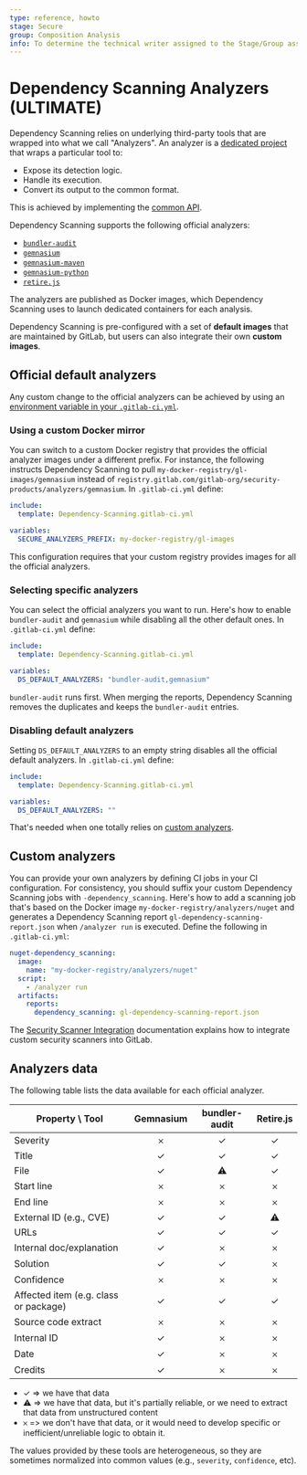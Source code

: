 ```yaml
---
type: reference, howto
stage: Secure
group: Composition Analysis
info: To determine the technical writer assigned to the Stage/Group associated with this page, see https://about.gitlab.com/handbook/engineering/ux/technical-writing/#assignments
---
```


# Dependency Scanning Analyzers **(ULTIMATE)**

Dependency Scanning relies on underlying third-party tools that are wrapped into
what we call "Analyzers". An analyzer is a
[dedicated project](https://gitlab.com/gitlab-org/security-products/analyzers)
that wraps a particular tool to:

- Expose its detection logic.
- Handle its execution.
- Convert its output to the common format.

This is achieved by implementing the [common API](https://gitlab.com/gitlab-org/security-products/analyzers/common).

Dependency Scanning supports the following official analyzers:

- [`bundler-audit`](https://gitlab.com/gitlab-org/security-products/analyzers/bundler-audit)
- [`gemnasium`](https://gitlab.com/gitlab-org/security-products/analyzers/gemnasium)
- [`gemnasium-maven`](https://gitlab.com/gitlab-org/security-products/analyzers/gemnasium-maven)
- [`gemnasium-python`](https://gitlab.com/gitlab-org/security-products/analyzers/gemnasium-python)
- [`retire.js`](https://gitlab.com/gitlab-org/security-products/analyzers/retire.js)

The analyzers are published as Docker images, which Dependency Scanning uses
to launch dedicated containers for each analysis.

Dependency Scanning is pre-configured with a set of **default images** that are
maintained by GitLab, but users can also integrate their own **custom images**.

## Official default analyzers

Any custom change to the official analyzers can be achieved by using an
[environment variable in your `.gitlab-ci.yml`](index.md#customizing-the-dependency-scanning-settings).

### Using a custom Docker mirror

You can switch to a custom Docker registry that provides the official analyzer
images under a different prefix. For instance, the following instructs Dependency
Scanning to pull `my-docker-registry/gl-images/gemnasium`
instead of `registry.gitlab.com/gitlab-org/security-products/analyzers/gemnasium`.
In `.gitlab-ci.yml` define:

```yaml
include:
  template: Dependency-Scanning.gitlab-ci.yml

variables:
  SECURE_ANALYZERS_PREFIX: my-docker-registry/gl-images
```

This configuration requires that your custom registry provides images for all
the official analyzers.

### Selecting specific analyzers

You can select the official analyzers you want to run. Here's how to enable
`bundler-audit` and `gemnasium` while disabling all the other default ones.
In `.gitlab-ci.yml` define:

```yaml
include:
  template: Dependency-Scanning.gitlab-ci.yml

variables:
  DS_DEFAULT_ANALYZERS: "bundler-audit,gemnasium"
```

`bundler-audit` runs first. When merging the reports, Dependency Scanning
removes the duplicates and keeps the `bundler-audit` entries.

### Disabling default analyzers

Setting `DS_DEFAULT_ANALYZERS` to an empty string disables all the official
default analyzers. In `.gitlab-ci.yml` define:

```yaml
include:
  template: Dependency-Scanning.gitlab-ci.yml

variables:
  DS_DEFAULT_ANALYZERS: ""
```

That's needed when one totally relies on [custom analyzers](#custom-analyzers).

## Custom analyzers

You can provide your own analyzers by
defining CI jobs in your CI configuration. For consistency, you should suffix your custom Dependency
Scanning jobs with `-dependency_scanning`. Here's how to add a scanning job that's based on the
Docker image `my-docker-registry/analyzers/nuget` and generates a Dependency Scanning report
`gl-dependency-scanning-report.json` when `/analyzer run` is executed. Define the following in
`.gitlab-ci.yml`:

```yaml
nuget-dependency_scanning:
  image:
    name: "my-docker-registry/analyzers/nuget"
  script:
    - /analyzer run
  artifacts:
    reports:
      dependency_scanning: gl-dependency-scanning-report.json
```

The [Security Scanner Integration](../../../development/integrations/secure.md) documentation explains how to integrate custom security scanners into GitLab.

## Analyzers data

The following table lists the data available for each official analyzer.

| Property \ Tool                       |      Gemnasium     |    bundler-audit   |     Retire.js      |
|---------------------------------------|:------------------:|:------------------:|:------------------:|
| Severity                              | 𐄂                  | ✓                  | ✓                  |
| Title                                 | ✓                  | ✓                  | ✓                  |
| File                                  | ✓                  | ⚠                  | ✓                  |
| Start line                            | 𐄂                  | 𐄂                  | 𐄂                  |
| End line                              | 𐄂                  | 𐄂                  | 𐄂                  |
| External ID (e.g., CVE)               | ✓                  | ✓                  | ⚠                  |
| URLs                                  | ✓                  | ✓                  | ✓                  |
| Internal doc/explanation              | ✓                  | 𐄂                  | 𐄂                  |
| Solution                              | ✓                  | ✓                  | 𐄂                  |
| Confidence                            | 𐄂                  | 𐄂                  | 𐄂                  |
| Affected item (e.g. class or package) | ✓                  | ✓                  | ✓                  |
| Source code extract                   | 𐄂                  | 𐄂                  | 𐄂                  |
| Internal ID                           | ✓                  | 𐄂                  | 𐄂                  |
| Date                                  | ✓                  | 𐄂                  | 𐄂                  |
| Credits                               | ✓                  | 𐄂                  | 𐄂                  |

- ✓ => we have that data
- ⚠ => we have that data, but it's partially reliable, or we need to extract that data from unstructured content
- 𐄂 => we don't have that data, or it would need to develop specific or inefficient/unreliable logic to obtain it.

The values provided by these tools are heterogeneous, so they are sometimes
normalized into common values (e.g., `severity`, `confidence`, etc).
